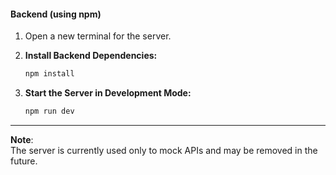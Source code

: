 #### **Backend (using npm)**

1. Open a new terminal for the server.

2. **Install Backend Dependencies:**

   ```bash
   npm install
   ```

3. **Start the Server in Development Mode:**

   ```bash
   npm run dev
   ```

---

**Note**:  
The server is currently used only to mock APIs and may be removed in the future.

